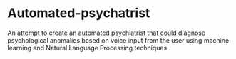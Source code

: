 # Automated-psychatrist
An attempt to create an automated psychiatrist that could diagnose psychological anomalies based on voice input from the user using machine learning and Natural Language Processing techniques.
